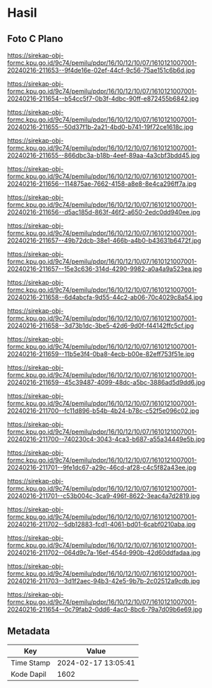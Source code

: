 # Hasil

## Foto C Plano

https://sirekap-obj-formc.kpu.go.id/9c74/pemilu/pdpr/16/10/12/10/07/1610121007001-20240216-211653--9f4de16e-02ef-44cf-9c56-75ae151c6b6d.jpg

https://sirekap-obj-formc.kpu.go.id/9c74/pemilu/pdpr/16/10/12/10/07/1610121007001-20240216-211654--b54cc5f7-0b3f-4dbc-90ff-e872455b6842.jpg

https://sirekap-obj-formc.kpu.go.id/9c74/pemilu/pdpr/16/10/12/10/07/1610121007001-20240216-211655--50d37f1b-2a21-4bd0-b741-19f72ce1618c.jpg

https://sirekap-obj-formc.kpu.go.id/9c74/pemilu/pdpr/16/10/12/10/07/1610121007001-20240216-211655--866dbc3a-b18b-4eef-89aa-4a3cbf3bdd45.jpg

https://sirekap-obj-formc.kpu.go.id/9c74/pemilu/pdpr/16/10/12/10/07/1610121007001-20240216-211656--114875ae-7662-4158-a8e8-8e4ca296ff7a.jpg

https://sirekap-obj-formc.kpu.go.id/9c74/pemilu/pdpr/16/10/12/10/07/1610121007001-20240216-211656--d5ac185d-863f-46f2-a650-2edc0dd940ee.jpg

https://sirekap-obj-formc.kpu.go.id/9c74/pemilu/pdpr/16/10/12/10/07/1610121007001-20240216-211657--49b72dcb-38e1-466b-a4b0-b43631b6472f.jpg

https://sirekap-obj-formc.kpu.go.id/9c74/pemilu/pdpr/16/10/12/10/07/1610121007001-20240216-211657--15e3c636-314d-4290-9982-a0a4a9a523ea.jpg

https://sirekap-obj-formc.kpu.go.id/9c74/pemilu/pdpr/16/10/12/10/07/1610121007001-20240216-211658--6d4abcfa-9d55-44c2-ab06-70c4029c8a54.jpg

https://sirekap-obj-formc.kpu.go.id/9c74/pemilu/pdpr/16/10/12/10/07/1610121007001-20240216-211658--3d73b1dc-3be5-42d6-9d0f-f44142ffc5cf.jpg

https://sirekap-obj-formc.kpu.go.id/9c74/pemilu/pdpr/16/10/12/10/07/1610121007001-20240216-211659--11b5e3f4-0ba8-4ecb-b00e-82eff753f51e.jpg

https://sirekap-obj-formc.kpu.go.id/9c74/pemilu/pdpr/16/10/12/10/07/1610121007001-20240216-211659--45c39487-4099-48dc-a5bc-3886ad5d9dd6.jpg

https://sirekap-obj-formc.kpu.go.id/9c74/pemilu/pdpr/16/10/12/10/07/1610121007001-20240216-211700--fc11d896-b54b-4b24-b78c-c52f5e096c02.jpg

https://sirekap-obj-formc.kpu.go.id/9c74/pemilu/pdpr/16/10/12/10/07/1610121007001-20240216-211700--740230c4-3043-4ca3-b687-a55a34449e5b.jpg

https://sirekap-obj-formc.kpu.go.id/9c74/pemilu/pdpr/16/10/12/10/07/1610121007001-20240216-211701--9fe1dc67-a29c-46cd-af28-c4c5f82a43ee.jpg

https://sirekap-obj-formc.kpu.go.id/9c74/pemilu/pdpr/16/10/12/10/07/1610121007001-20240216-211701--c53b004c-3ca9-496f-8622-3eac4a7d2819.jpg

https://sirekap-obj-formc.kpu.go.id/9c74/pemilu/pdpr/16/10/12/10/07/1610121007001-20240216-211702--5db12883-fcd1-4061-bd01-6cabf0210aba.jpg

https://sirekap-obj-formc.kpu.go.id/9c74/pemilu/pdpr/16/10/12/10/07/1610121007001-20240216-211702--064d9c7a-16ef-454d-990b-42d60ddfadaa.jpg

https://sirekap-obj-formc.kpu.go.id/9c74/pemilu/pdpr/16/10/12/10/07/1610121007001-20240216-211703--3d1f2aec-94b3-42e5-9b7b-2c02512a9cdb.jpg

https://sirekap-obj-formc.kpu.go.id/9c74/pemilu/pdpr/16/10/12/10/07/1610121007001-20240216-211654--0c79fab2-0dd6-4ac0-8bc6-79a7d09b6e69.jpg


## Metadata

| Key        | Value               |
| ---------- | ------------------- |
| Time Stamp | 2024-02-17 13:05:41 |
| Kode Dapil | 1602                |



